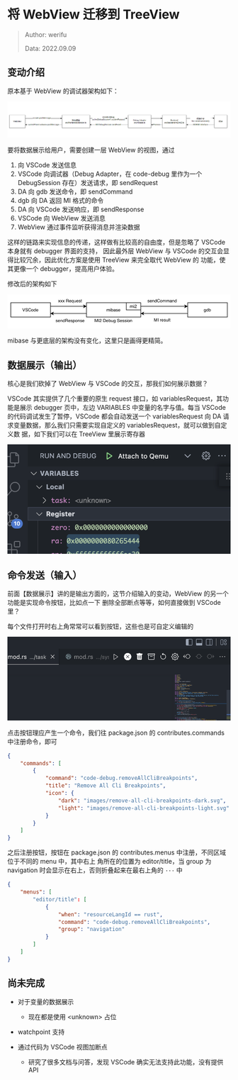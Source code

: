 # 将 WebView 迁移到 TreeView

> Author: werifu
>
> Data: 2022.09.09

## 变动介绍

原本基于 WebView 的调试器架构如下：

![](./imgs/new-Coredebugger-APIs.png)

要将数据展示给用户，需要创建一层 WebView 的视图，通过

1. 向 VSCode 发送信息
2. VSCode 向调试器（Debug Adapter，在 code-debug 里作为一个 DebugSession 存在）发送请求，即
   sendRequest
3. DA 向 gdb 发送命令，即 sendCommand
4. dgb 向 DA 返回 MI 格式的命令
5. DA 向 VSCode 发送响应，即 sendResponse
6. VSCode 向 WebView 发送消息
7. WebView 通过事件监听获得消息并渲染数据

这样的链路来实现信息的传递，这样做有比较高的自由度，但是忽略了 VSCode 本身就有 debugger 界面的支持，
因此最外层 WebView 与 VSCode 的交互会显得比较冗余，因此优化方案是使用 TreeView 来完全取代 WebView 的
功能，使其更像一个 debugger，提高用户体验。

修改后的架构如下

![](imgs/arch-220909.png)

mibase 与更底层的架构没有变化，这里只是画得更精简。

## 数据展示（输出）

核心是我们砍掉了 WebView 与 VSCode 的交互，那我们如何展示数据？

VSCode 其实提供了几个重要的原生 request 接口，如 variablesRequest，其功能是展示 debugger 页中，左边
VARIABLES 中变量的名字与值。每当 VSCode 的代码调试发生了暂停，VSCode 都会自动发送一个
variablesRequest 向 DA 请求变量数据，那么我们只需要实现自定义的 variablesRequest，就可以做到自定义数
据，如下我们可以在 TreeView 里展示寄存器

![](imgs/vscode-scope.png)

## 命令发送（输入）

前面【数据展示】讲的是输出方面的，这节介绍输入的变动，WebView 的另一个功能是实现命令按钮，比如点一下
删除全部断点等等，如何直接做到 VSCode 里？

每个文件打开时右上角常常可以看到按钮，这些也是可自定义编辑的

![](imgs/vscode-button.png)

点击按钮理应产生一个命令，我们往 package.json 的 contributes.commands 中注册命令，即可

```json
{
	"commands": [
		{
			"command": "code-debug.removeAllCliBreakpoints",
			"title": "Remove All Cli Breakpoints",
			"icon": {
				"dark": "images/remove-all-cli-breakpoints-dark.svg",
				"light": "images/remove-all-cli-breakpoints-light.svg"
			}
		}
	]
}
```

之后注册按钮，按钮在 package.json 的 contributes.menus 中注册，不同区域位于不同的 menu 中，其中右上
角所在的位置为 editor/title，当 group 为 navigation 时会显示在右上，否则折叠起来在最右上角的 `···`
中

```json
{
	"menus": [
		"editor/title": [
			{
				"when": "resourceLangId == rust",
				"command": "code-debug.removeAllCliBreakpoints",
				"group": "navigation"
			}
		]
	]
}
```

## 尚未完成

- 对于变量的数据展示

  - 现在都是使用 \<unknown\> 占位

- watchpoint 支持
- 通过代码为 VSCode 视图加断点
  - 研究了很多文档与问答，发现 VSCode 确实无法支持此功能，没有提供 API

